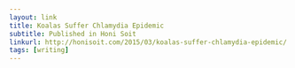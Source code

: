 ```yaml
---
layout: link
title: Koalas Suffer Chlamydia Epidemic
subtitle: Published in Honi Soit
linkurl: http://honisoit.com/2015/03/koalas-suffer-chlamydia-epidemic/
tags: [writing]
---
```

